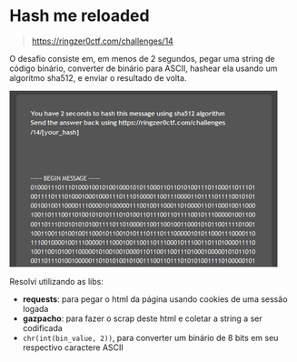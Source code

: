 # Hash me reloaded

> https://ringzer0ctf.com/challenges/14

O desafio consiste em, em menos de 2 segundos, pegar uma string de código binário, converter de binário para ASCII, hashear ela usando um algoritmo sha512, e enviar o resultado de volta.

![print](https://github.com/renanstd/ringzer0ctf-challenges/blob/main/hash_me_reloaded/images/challenge.png)

Resolvi utilizando as libs:
- **requests**: para pegar o html da página usando cookies de uma sessão logada
- **gazpacho**: para fazer o scrap deste html e coletar a string a ser codificada
- `chr(int(bin_value, 2))`, para converter um binário de 8 bits em seu respectivo caractere ASCII

